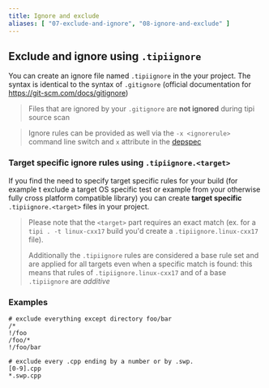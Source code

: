 ```yaml
---
title: Ignore and exclude
aliases: [ "07-exclude-and-ignore", "08-ignore-and-exclude" ]
---
```


## Exclude and ignore using `.tipiignore`

You can create an ignore file named `.tipiignore` in the your project.
The syntax is identical to the syntax of `.gitignore` (official documentation for https://git-scm.com/docs/gitignore)

> Files that are ignored by your `.gitignore` are **not ignored** during tipi source scan

> Ignore rules can be provided as well via the `-x <ignorerule>` command line switch and `x` attribute in the [depspec](/documentation/02-dependencies)

### Target specific ignore rules using `.tipiignore.<target>`

If you find the need to specify target specific rules for your build (for example t exclude a target OS specific test or example from your otherwise
fully cross platform compatible library) you can create **target specific** `.tipiignore.<target>` files in your project.

> Please note that the `<target>` part requires an exact match (ex. for a `tipi . -t linux-cxx17` build you'd create a `.tipiignore.linux-cxx17` file).
> 
> Additionally the `.tipiignore` rules are considered a base rule set and are applied for all targets even when a specific match is found:
> this means that rules of  `.tipiignore.linux-cxx17` and of a base `.tipiignore` are *additive*  

### Examples

```gitignore
# exclude everything except directory foo/bar
/*
!/foo
/foo/*
!/foo/bar
```

```gitignore
# exclude every .cpp ending by a number or by .swp.
[0-9].cpp
*.swp.cpp
```
